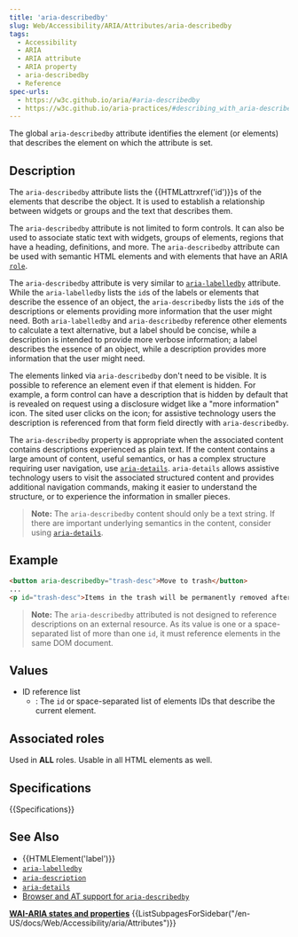 ```yaml
---
title: 'aria-describedby'
slug: Web/Accessibility/ARIA/Attributes/aria-describedby
tags: 
  - Accessibility
  - ARIA
  - ARIA attribute
  - ARIA property
  - aria-describedby
  - Reference
spec-urls:
  - https://w3c.github.io/aria/#aria-describedby
  - https://w3c.github.io/aria-practices/#describing_with_aria-describedby
---
```


The global `aria-describedby` attribute identifies the element (or elements) that describes the element on which the attribute is set.

## Description

The `aria-describedby` attribute lists the {{HTMLattrxref('id')}}s of the elements that describe the object. It is used to establish a relationship between widgets or groups and the text that describes them.

The `aria-describedby` attribute is not limited to form controls. It can also be used to associate static text with widgets, groups of elements, regions that have a heading, definitions, and more. The `aria-describedby` attribute can be used with semantic HTML elements and with elements that have an ARIA [`role`](/en-US/docs/Web/Accessibility/ARIA/Roles/).

The `aria-describedby` attribute is very similar to [`aria-labelledby`](/en-US/docs/Web/Accessibility/ARIA/Attributes/aria-labelledby/) attribute. While the `aria-labelledby` lists the `id`s of the labels or elements that describe the essence of an object, the `aria-describedby` lists the `id`s of the descriptions or elements providing more information that the user might need. Both `aria-labelledby` and `aria-describedby` reference other elements to calculate a text alternative, but a label should be concise, while a description is intended to provide more verbose information; a label describes the essence of an object, while a description provides more information that the user might need.

The elements linked via `aria-describedby` don't need to be visible. It is possible to reference an element even if that element is hidden. For example, a form control can have a description that is hidden by default that is revealed on request using a disclosure widget like a "more information" icon. The sited user clicks on the icon; for assistive technology users the description is referenced from that form field directly with `aria-describedby`.

The `aria-describedby` property is appropriate when the associated content contains descriptions experienced as plain text. If the content contains a large amount of content, useful semantics, or has a complex structure requiring user navigation, use [`aria-details`](/en-US/docs/Web/Accessibility/ARIA/Attributes/aria-details). `aria-details` allows assistive technology users to visit the associated structured content and provides additional navigation commands, making it easier to understand the structure, or to experience the information in smaller pieces.

> **Note:** The `aria-describedby` content should only be a text string. If there are important underlying semantics in the content, consider using [`aria-details`](/en-US/docs/Web/Accessibility/ARIA/Attributes/aria-details).

## Example

```html
<button aria-describedby="trash-desc">Move to trash</button>
...
<p id="trash-desc">Items in the trash will be permanently removed after 30 days.</p>
```

> **Note:** The `aria-describedby` attributed is not designed to reference descriptions on an external resource. As its value is one or a space-separated list of more than one `id`, it must reference elements in the same DOM document.

## Values

- ID reference list
  - : The `id` or space-separated list of elements IDs that describe the current element.

## Associated roles

Used in **ALL** roles. Usable in all HTML elements as well.

## Specifications

{{Specifications}}

## See Also

- {{HTMLElement('label')}}
- [`aria-labelledby`](/en-US/docs/Web/Accessibility/ARIA/Attributes/aria-labelledby)
- [`aria-description`](/en-US/docs/Web/Accessibility/ARIA/Attributes/aria-description)
- [`aria-details`](/en-US/docs/Web/Accessibility/ARIA/Attributes/aria-details)
- [Browser and AT support for `aria-describedby`](https://a11ysupport.io/tech/aria/aria-describedby_attribute)

<section id="Quick_links">
<strong><a href="/en-US/docs/Web/Accessibility/ARIA/Attributes">WAI-ARIA states and properties</a></strong>
{{ListSubpagesForSidebar("/en-US/docs/Web/Accessibility/aria/Attributes")}}
</section>
